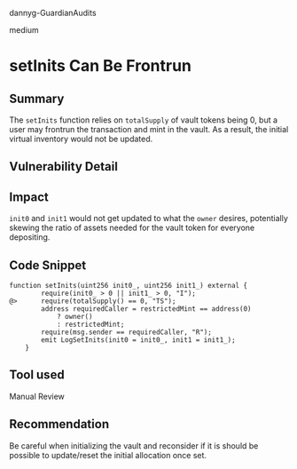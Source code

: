 dannyg-GuardianAudits

medium

# setInits Can Be Frontrun

## Summary
The `setInits` function relies on `totalSupply` of vault tokens being 0, but a user may frontrun the transaction and mint in the vault. As a result, the initial virtual inventory would not be updated.

## Vulnerability Detail

## Impact
`init0` and `init1` would not get updated to what the `owner` desires, potentially skewing the ratio of assets needed for the vault token for everyone depositing.

## Code Snippet
```solidity
function setInits(uint256 init0_, uint256 init1_) external {
        require(init0_ > 0 || init1_ > 0, "I");
@>      require(totalSupply() == 0, "TS");  
        address requiredCaller = restrictedMint == address(0)
            ? owner()
            : restrictedMint;
        require(msg.sender == requiredCaller, "R");
        emit LogSetInits(init0 = init0_, init1 = init1_);
    }
```
## Tool used

Manual Review

## Recommendation
Be careful when initializing the vault and reconsider if it is should be possible to update/reset the initial allocation once set.